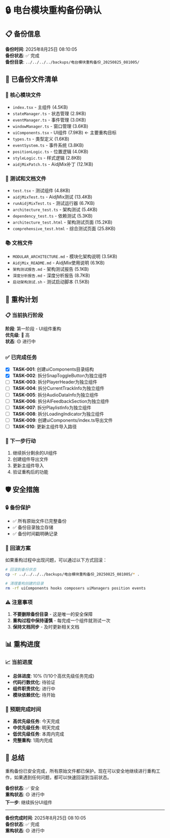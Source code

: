 # 🔒 电台模块重构备份确认

## 📋 备份信息

**备份时间**: 2025年8月25日 08:10:05  
**备份状态**: ✅ 完成  
**备份目录**: `../../../../backups/电台模块重构备份_20250825_081005/`

## 📁 已备份文件清单

### 🔧 核心模块文件
- `index.tsx` - 主组件 (4.5KB)
- `stateManager.ts` - 状态管理 (2.9KB)
- `eventManager.ts` - 事件管理 (3.0KB)
- `windowManager.ts` - 窗口管理 (3.6KB)
- `uiComponents.tsx` - UI组件 (7.9KB) ← 主要重构目标
- `types.ts` - 类型定义 (1.6KB)
- `eventSystem.ts` - 事件系统 (3.8KB)
- `positionLogic.ts` - 位置逻辑 (4.0KB)
- `styleLogic.ts` - 样式逻辑 (2.8KB)
- `aidjMixPatch.ts` - AidjMix补丁 (12.1KB)

### 🧪 测试和文档文件
- `test.tsx` - 测试组件 (4.8KB)
- `aidjMixTest.ts` - AidjMix测试 (13.4KB)
- `runAidjMixTest.ts` - 测试运行器 (6.7KB)
- `architecture_test.ts` - 架构测试 (5.4KB)
- `dependency_test.ts` - 依赖测试 (5.3KB)
- `architecture_test.html` - 架构测试页面 (15.2KB)
- `comprehensive_test.html` - 综合测试页面 (25.8KB)

### 📚 文档文件
- `MODULAR_ARCHITECTURE.md` - 模块化架构说明 (3.5KB)
- `AidjMix_README.md` - AidjMix使用说明 (6.1KB)
- `架构测试报告.md` - 架构测试报告 (5.1KB)
- `深度分析报告.md` - 深度分析报告 (8.7KB)
- `启动架构测试.sh` - 测试启动脚本 (1.5KB)

## 🔄 重构计划

### 📋 当前执行阶段
**阶段**: 第一阶段 - UI组件重构  
**优先级**: 🔴 高  
**状态**: 🟡 进行中

### ✅ 已完成任务
- [x] **TASK-001**: 创建uiComponents目录结构
- [x] **TASK-002**: 拆分SnapToggleButton为独立组件
- [ ] **TASK-003**: 拆分PlayerHeader为独立组件
- [ ] **TASK-004**: 拆分CurrentTrackInfo为独立组件
- [ ] **TASK-005**: 拆分AudioDataInfo为独立组件
- [ ] **TASK-006**: 拆分AIFeedbackSection为独立组件
- [ ] **TASK-007**: 拆分PlaylistInfo为独立组件
- [ ] **TASK-008**: 拆分LoadingIndicator为独立组件
- [ ] **TASK-009**: 创建uiComponents/index.ts导出文件
- [ ] **TASK-010**: 更新主组件导入路径

### 🎯 下一步行动
1. 继续拆分剩余的UI组件
2. 创建组件导出文件
3. 更新主组件导入
4. 验证重构后的功能

## 🛡️ 安全措施

### 🔒 备份保护
- ✅ 所有原始文件已完整备份
- ✅ 备份目录独立存储
- ✅ 备份时间戳明确记录

### 🔄 回滚方案
如果重构过程中出现问题，可以通过以下方式回滚：
```bash
# 回滚到备份状态
cp -r ../../../../backups/电台模块重构备份_20250825_081005/* .

# 清理重构创建的目录
rm -rf uiComponents hooks composers uiManagers position events
```

### ⚠️ 注意事项
1. **不要删除备份目录** - 这是唯一的安全保障
2. **重构过程中保持谨慎** - 每完成一个组件就测试一次
3. **保持文档同步** - 及时更新相关文档

## 📊 重构进度

### 📈 当前进度
- **总体进度**: 10% (1/10个高优先级任务完成)
- **代码行数优化**: 待验证
- **组件职责优化**: 进行中
- **模块依赖优化**: 待开始

### 🎯 预期完成时间
- **高优先级任务**: 今天完成
- **中优先级任务**: 明天完成
- **低优先级任务**: 本周内完成
- **完整重构**: 1周内完成

## 🎉 总结

重构备份已安全完成，所有原始文件都已保护。现在可以安全地继续进行重构工作，如果遇到任何问题，都可以快速回滚到当前状态。

**备份状态**: ✅ 安全  
**重构状态**: 🟡 进行中  
**下一步**: 继续拆分UI组件

---

**备份完成时间**: 2025年8月25日 08:10:05  
**备份状态**: ✅ 完成  
**重构状态**: 🟡 进行中
